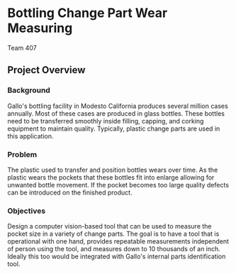 # Bottling Change Part Wear Measuring
Team 407

## Project Overview
### Background
Gallo's bottling facility in Modesto California produces several million cases annually. Most of these cases are
produced in glass bottles. These bottles need to be transferred smoothly inside filling, capping, and corking equipment
to maintain quality. Typically, plastic change parts are used in this application.
### Problem
The plastic used to transfer and position bottles wears over time. As the plastic wears the pockets that these bottles fit
into enlarge allowing for unwanted bottle movement. If the pocket becomes too large quality defects can be
introduced on the finished product.
### Objectives
Design a computer vision-based tool that can be used to measure the pocket size in a variety of change parts. The goal
is to have a tool that is operational with one hand, provides repeatable measurements independent of person using the
tool, and measures down to 10 thousands of an inch. Ideally this too would be integrated with Gallo's internal parts
identification tool.
